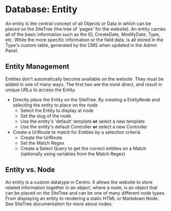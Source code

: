 # Database: Entity

An entity is the central concept of all Objects or Data in which can be placed
on the SiteTree (the tree of 'pages' for the website). An entity carries all of
the basic information such as the ID, CreateDate, ModifyDate, Type, etc. While
the more specific information or the field data, is all stored in the Type's
custom table, generated by the CMS when updated in the Admin Panel.


## Entity Management

Entities don't automatically become available on the website. They must be added
in one of many ways. The first two are the most direct, and result in unique
URLs to access the Entity.

* Directly place the Entity on the SiteTree. By creating a EntityNode and selecting the entity to place on the node
  * Select the Entity to display at node
  * Set the slug of the node
  * Use the entity's 'default' template **or** select a new template
  * Use the entity's default Controller **or** select a new Controller
* Create a UrlRoute to match for Entities by a selection criteria
  * Create the UrlRoute
  * Set the Match Regex
  * Create a Select Query to get the correct entities on a Match (optionally using variables from the Match Regex)

## Entity vs. Node

An entity is a custom datatype in Centro. It allows the website to store related
information together in an object; where a node, is an object that can be placed on
the SiteTree and can be one of many different node types. From displaying an entity
to rendering a static HTML or Markdown Node. See SiteTree documentation for more
about nodes.
